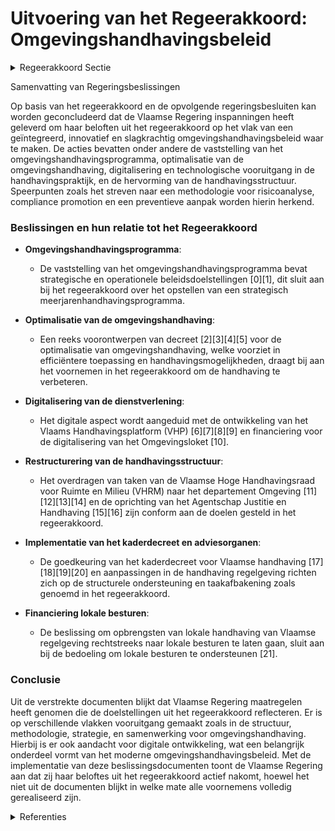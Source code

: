 # Uitvoering van het Regeerakkoord: Omgevingshandhavingsbeleid

<details>
        <summary>Regeerakkoord Sectie </summary>
        <p>2.6 Een geïntegreerd, innovatief, risico-gebaseerd en slagkrachtig omgevingshandhavingsbeleid Een goed handhavingsbeleid is een essentieel sluitstuk van een geloofwaardig omgevingsbeleid. We geven prioriteit aan het opsporen van onver-gunde activiteiten, de grootste risico’s of de inbreuken met de grootste milieugevolgen. We ontwikkelen een methodologie voor risico– analyse die een basis vormt voor het actualiseren en stroomlijnen van de beleidslijnen en priori-teiten voor handhaving ruimtelijke ordening en milieu en voor het opstellen van een strategisch meerjarenhandhavings-programma. Handhaving ondersteunt de realisatie van het omgevings– beleid. Doelgerichte naleving staat centraal: het eerste doel van de handhaving is niet de sanctionering van overtredingen, maar wel de naleving van de regelgeving bevorderen zodat de milieuperfor-mantie toeneemt zonder te moeten sanctioneren (compliance promotion). Hierdoor evolueren we van een repressieve naar een meer preventieve aanpak. Een geïntegreerde handhaving situeert zich niet louter op Vlaamse niveau maar ook ten aanzien van andere (handhavings)actoren. Deze wordt gebaseerd op programmatische handhaving die coherent en complementair is met de rol van andere (handhavings)actoren. We verbeteren de handhaving van de omgevingsregelgeving door een integrerende en verbindende samenwerking op te zetten met alle betrokken actoren: natuurin-spectie, omgevingsambtenaren, politie, bos- en veldwachters, GAS-ambtenaren en het openbaar ministerie. We bouwen verder aan een duidelijke taakafbake-ning met andere (handhavings)actoren en aan een constructieve en structurele ondersteuning van lokale besturen uitgaand van het subsidiari-teitsprincipe. Een minimum aan beleidskaders garandeert en faciliteert een planmatige en performante (boven)lokale handhaving. Omdat de steden en gemeenten steeds meer taken toegewezen krijgen voor de handhaving van decreten, zal de Vlaamse regering de opbrengsten van de door de lokale besturen uitgevoerde handhaving van Vlaamse regels rechtstreeks bij de lokale besturen laten terecht-komen. Een doorgedreven digitalisering van de dienstver-lening en gedeelde kwalitatieve informatie en data komt een performante omgevingshandha-ving ten goede. We ontwikkelen en implemen-teren een omgevingshandhavingsmonitor die kwantitatieve en kwalitatieve informatie oplevert en toelaat inzicht te verwerven over de impact van handhaving en hoe deze impact werd gereali-seerd. De uitvoerende taak van de VHRM hevelen we over naar het departement Omgeving. We onder-zoeken hoe en waar we beleidsadvies van de VHRM en het forum voor handhavers best wordt georganiseerd. We leggen de advies- en beleid-staken en de organisatie van het forum voor handhavers bij de Omgevingsraad en hevelen de uitvoerende taken over naar het departement Omgeving. We evalueren het statuut van Bijzondere Veldwachter in functie van de actuele noden en evoluties op het terrein. </p>
        </details> 

Samenvatting van Regeringsbeslissingen

Op basis van het regeerakkoord en de opvolgende regeringsbesluiten kan worden geconcludeerd dat de Vlaamse Regering inspanningen heeft geleverd om haar beloften uit het regeerakkoord op het vlak van een geïntegreerd, innovatief en slagkrachtig omgevingshandhavingsbeleid waar te maken. De acties bevatten onder andere de vaststelling van het omgevingshandhavingsprogramma, optimalisatie van de omgevingshandhaving, digitalisering en technologische vooruitgang in de handhavingspraktijk, en de hervorming van de handhavingsstructuur. Speerpunten zoals het streven naar een methodologie voor risicoanalyse, compliance promotion en een preventieve aanpak worden hierin herkend.

### Beslissingen en hun relatie tot het Regeerakkoord

- **Omgevingshandhavingsprogramma**:
  - De vaststelling van het omgevingshandhavingsprogramma bevat strategische en operationele beleidsdoelstellingen \[0\]\[1\], dit sluit aan bij het regeerakkoord over het opstellen van een strategisch meerjarenhandhavingsprogramma.

- **Optimalisatie van de omgevingshandhaving**:
  - Een reeks voorontwerpen van decreet \[2\]\[3\]\[4\]\[5\] voor de optimalisatie van omgevingshandhaving, welke voorziet in efficiëntere toepassing en handhavingsmogelijkheden, draagt bij aan het voornemen in het regeerakkoord om de handhaving te verbeteren.

- **Digitalisering van de dienstverlening**:
  - Het digitale aspect wordt aangeduid met de ontwikkeling van het Vlaams Handhavingsplatform (VHP) \[6\]\[7\]\[8\]\[9\] en financiering voor de digitalisering van het Omgevingsloket \[10\].

- **Restructurering van de handhavingsstructuur**:
  - Het overdragen van taken van de Vlaamse Hoge Handhavingsraad voor Ruimte en Milieu (VHRM) naar het departement Omgeving \[11\]\[12\]\[13\]\[14\] en de oprichting van het Agentschap Justitie en Handhaving \[15\]\[16\] zijn conform aan de doelen gesteld in het regeerakkoord.

- **Implementatie van het kaderdecreet en adviesorganen**:
  - De goedkeuring van het kaderdecreet voor Vlaamse handhaving \[17\]\[18\]\[19\]\[20\] en aanpassingen in de handhaving regelgeving richten zich op de structurele ondersteuning en taakafbakening zoals genoemd in het regeerakkoord.

- **Financiering lokale besturen**:
  - De beslissing om opbrengsten van lokale handhaving van Vlaamse regelgeving rechtstreeks naar lokale besturen te laten gaan, sluit aan bij de bedoeling om lokale besturen te ondersteunen \[21\].

### Conclusie

Uit de verstrekte documenten blijkt dat Vlaamse Regering maatregelen heeft genomen die de doelstellingen uit het regeerakkoord reflecteren. Er is op verschillende vlakken vooruitgang gemaakt zoals in de structuur, methodologie, strategie, en samenwerking voor omgevingshandhaving. Hierbij is er ook aandacht voor digitale ontwikkeling, wat een belangrijk onderdeel vormt van het moderne omgevingshandhavingsbeleid. Met de implementatie van deze beslissingsdocumenten toont de Vlaamse Regering aan dat zij haar beloftes uit het regeerakkoord actief nakomt, hoewel het niet uit de documenten blijkt in welke mate alle voornemens volledig gerealiseerd zijn.

<details>
        <summary> Referenties</summary>
        **[\[0\]](http://themis.vlaanderen.be/id/nieuwsbrief-info/634FB8B21EA6B745D23CC020)** : **(2022-10-21)** Omgevingshandhavingsprogramma Voorontwerp van besluit van de Vlaamse Regering tot vaststelling van het omgevingshandhavingsprogramma, vermeld in artikel 16.2.2 van het decreet van 5 april 1995 houdend... 

**[\[1\]](http://themis.vlaanderen.be/id/nieuwsbrief-info/63985A56C2B90D4571CF8A16)** : **(2022-12-16)** Omgevingshandhavingsprogramma Ontwerpbesluit van de Vlaamse Regering tot vaststelling van het omgevingshandhavingsprogramma, vermeld in artikel 16.2.2 van het decreet van 5 april 1995 houdende algemen... 

**[\[2\]](http://themis.vlaanderen.be/id/nieuwsbrief-info/630E12309531BD6B9732BE67)** : **(2022-09-02)** Voorontwerp van decreet over de optimalisatie van de omgevingshandhaving Voorontwerp van decreet over de optimalisatie van de omgevingshandhaving  ​Na adviezen van de SERV, van de SARO, van de Minaraa... 

**[\[3\]](http://themis.vlaanderen.be/id/nieuwsbrief-info/627B68191C4A193816C31013)** : **(2022-05-13)** Voorontwerp van decreet over de optimalisatie van de omgevingshandhaving Voorontwerp van decreet over de optimalisatie van de omgevingshandhaving  ​De Vlaamse Regering  hecht haar principiële goedkeur... 

**[\[4\]](http://themis.vlaanderen.be/id/nieuwsbericht/646CCB7B8E8235823F6B829B)** : **(2023-05-26)** Implementatie Kaderdecreet Vlaamse Handhaving: wijziging diverse decreten Voorontwerp van decreet tot wijziging van diverse decreten, wat betreft de implementatie van het kaderdecreet Vlaamse Handhavi... 

**[\[5\]](http://themis.vlaanderen.be/id/nieuwsbericht/64118AEE3335D329E25ECD6B)** : **(2023-03-17)** Implementatie Kaderdecreet Vlaamse Handhaving: wijziging diverse decreten Voorontwerp van decreet tot wijziging van diverse decreten, wat betreft de implementatie van het kaderdecreet Vlaamse Handhavi... 

**[\[6\]](http://themis.vlaanderen.be/id/nieuwsbericht/64AE5BD30592342F299DB9DD)** : **(2023-07-14)** Aansluitingen Handhavingsplatform Voorontwerp van besluit van de Vlaamse Regering over de digitalisering van de handhaving van diverse Vlaamse regelgeving  Het kaderdecreet Vlaamse Handhaving voorziet... 

**[\[7\]](http://themis.vlaanderen.be/id/nieuwsbericht/6553927D8265E66451D4CA0A)** : **(2023-11-17)** Aansluitingen Handhavingsplatform: gefaseerde uitrol Ontwerpbesluit van de Vlaamse Regering over de digitalisering van de handhaving van diverse Vlaamse regelgeving  Het kaderdecreet Vlaamse Handhavin... 

**[\[8\]]** : **(2020-04-03)** Milieuhandhavingsrapport 2018 van de Vlaamse Hoge Handhavingsraad voor Ruimte en Milieu (VHRM) 

**[\[9\]](http://themis.vlaanderen.be/id/nieuwsbericht/651FAEFE7FDB1A5D07827EBD)** : **(2023-10-06)** Aansluitingen Handhavingsplatform: gefaseerde uitrol Voorontwerp van besluit van de Vlaamse Regering over de digitalisering van de handhaving van diverse Vlaamse regelgeving  Het kaderdecreet Vlaamse ... 

**[\[10\]](http://themis.vlaanderen.be/id/nieuwsbrief-info/607FE961364ED900080004E0)** : **(2021-04-23)** Plan Vlaamse Veerkracht: Omgevingsloket - digitalisering inzageloket en omgevingscheck Het Omgevingsloket: digitalisering inzage-loket en omgevingscheck  Digitale transformatie is één van de zeven spe... 

**[\[11\]](http://themis.vlaanderen.be/id/resource/d8052210-4927-11ec-94bb-99a9d1e168fe)** : **(2020-07-17)** Opheffing Vlaamse Hoge Handhavingsraad voor Ruimte en Milieu (VHRM) Voorontwerp van decreet tot wijziging van het decreet van 5 april 1995 houdende algemene bepalingen inzake milieubeleid en de Vlaams... 

**[\[12\]](http://themis.vlaanderen.be/id/resource/2de00110-4927-11ec-94bb-99a9d1e168fe)** : **(2020-10-09)** Opheffing Vlaamse Hoge Handhavingsraad voor Ruimte en Milieu (VHRM) Voorontwerp van decreet tot wijziging van het decreet van 5 april 1995 houdende algemene bepalingen inzake milieubeleid en de Vlaams... 

**[\[13\]](http://themis.vlaanderen.be/id/resource/291ffd70-4926-11ec-94bb-99a9d1e168fe)** : **(2020-12-11)** Opheffing Vlaamse Hoge Handhavingsraad voor Ruimte en Milieu (VHRM): wijzigingsdecreet Ontwerpdecreet tot wijziging van het decreet van 5 april 1995 houdende algemene bepalingen inzake milieubeleid en... 

**[\[14\]](http://themis.vlaanderen.be/id/resource/d5e27080-4924-11ec-94bb-99a9d1e168fe)** : **(2021-02-26)** Wijzigingsdecreet opheffing Vlaamse Hoge Handhavingsraad voor Ruimte en Milieu (VHRM) Bekrachtiging en afkondiging van het decreet tot wijziging van het decreet van 5 april 1995 houdende algemene bepa... 

**[\[15\]](http://themis.vlaanderen.be/id/nieuwsbrief-info/60ED40E9364ED90008001387)** : **(2021-07-16)** Oprichting Agentschap Justitie en Handhaving Voorontwerp van besluit van de Vlaamse Regering tot oprichting van het intern verzelfstandigd agentschap Agentschap Justitie en Handhaving  De Vlaamse Rege... 

**[\[16\]](http://themis.vlaanderen.be/id/nieuwsbrief-info/612F6F86364ED90008000284)** : **(2021-09-03)** Oprichting Agentschap Justitie en Handhaving Ontwerpbesluit van de Vlaamse Regering tot oprichting van het intern verzelfstandigd agentschap “Agentschap Justitie en Handhaving”  Na advies van de Raad ... 

**[\[17\]](http://themis.vlaanderen.be/id/nieuwsbrief-info/637C916434B8770AF8FDF22A)** : **(2022-11-25)** Kaderdecreet handhaving Vlaamse regelgeving Voorontwerp van kaderdecreet over de handhaving van Vlaamse regelgeving  Na advies van de SERV, de Minaraad, de SARO, de MORA, de SAR WVG, de SALV, de VLOR,... 

**[\[18\]](http://themis.vlaanderen.be/id/nieuwsbericht/646DD7698E8235823F6B832B)** : **(2023-05-26)** Kaderdecreet handhaving Vlaamse regelgeving Ontwerp van kaderdecreet over de handhaving van Vlaamse regelgeving  Na advies van de Raad van State hecht de Vlaamse Regering haar definitieve goedkeuring ... 

**[\[19\]](http://themis.vlaanderen.be/id/nieuwsbericht/64AFEC530592342F299DBC7B)** : **(2023-07-14)** Kaderdecreet handhaving Vlaamse regelgeving Bekrachtiging en afkondiging van het kaderdecreet over de handhaving van Vlaamse regelgeving, aangenomen door het Vlaams Parlement op 12 juli 2023  De Vlaam... 

**[\[20\]](http://themis.vlaanderen.be/id/nieuwsbrief-info/62CD639E8E6C4430A889886C)** : **(2022-07-15)** Kaderdecreet handhaving Vlaamse regelgeving Voorontwerp van kaderdecreet over de handhaving van Vlaamse regelgeving  De Vlaamse Regering hecht haar  principiële goedkeuring aan het voorontwerp van kad... 

**[\[21\]](http://themis.vlaanderen.be/id/nieuwsbrief-info/60C89B36364ED900080003DD)** : **(2021-06-18)** Plan Vlaamse Veerkracht: Vlaams bestuurlijk sanctieregister Vlaams bestuurlijk sanctieregister  Het belang van de bestuurlijke handhaving, via bestuurlijke beboeting en bestuurlijke maatregelen, neemt... 
        </details> 

